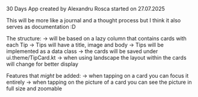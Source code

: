 30 Days App
created by Alexandru Rosca
started on 27.07.2025

This will be more like a journal and a thought process but I think it also serves as documentation :D

The structure:
    -> will be based on a lazy column that contains cards with each Tip
        -> Tips will have a title, image and body
        -> Tips will be implemented as a data class 
        -> the cards will be saved under ui.theme/TipCard.kt
    -> when using landscape the layout within the cards will change for better display

Features that *might* be added:
    -> when tapping on a card you can focus it entirely
    -> when tapping on the picture of a card you can see the picture in full size and zoomable